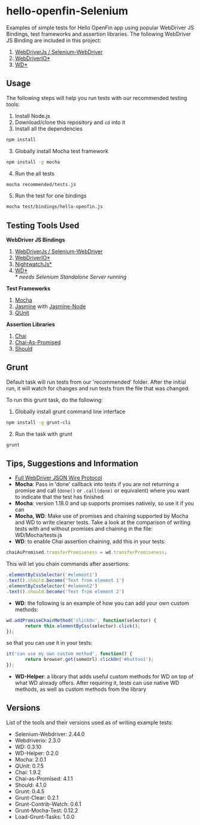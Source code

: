 hello-openfin-Selenium
===========================
Examples of simple tests for Hello OpenFin app using popular WebDriver JS Bindings, test frameworks and assertion libraries.  The following WebDriver JS Binding are included in this project:
 
1. [WebDriverJs / Selenium-WebDriver](http://www.seleniumhq.org/)
2. [WebDriverIO*](http://webdriver.io/)
3. [WD*](http://admc.io/wd/)

## Usage
The following steps will help you run tests with our recommended testing tools:

1. Install Node.js
2. Download/clone this repository and `cd` into it
3. Install all the dependencies    
 ```bash
 npm install
 ```
 
3. Globally install Mocha test framework
 ```bash
 npm install -g mocha
 ```

4. Run the all tests
 ```bash
 mocha recommended/tests.js
 ```
  
5. Run the test for one bindings
 ```bash
 mocha test/bindings/hello-openfin.js
 ```

## Testing Tools Used

**WebDriver JS Bindings**

1. [WebDriverJs / Selenium-WebDriver](http://www.seleniumhq.org/)
2. [WebDriverIO*](http://webdriver.io/)
3. [NightwatchJs*](http://nightwatchjs.org/)
4. [WD*](http://admc.io/wd/)  
\* *needs Selenium Standalone Server running*

**Test Frameworks**

1. [Mocha](http://mochajs.org/)
2. [Jasmine](http://jasmine.github.io/1.3/introduction.html) with [Jasmine-Node](https://github.com/mhevery/jasmine-node)
3. [QUnit](http://qunitjs.com/)

**Assertion Libraries**

1. [Chai](http://chaijs.com/)
2. [Chai-As-Promised](http://chaijs.com/plugins/chai-as-promised)
2. [Should](https://github.com/shouldjs/should.js)

## Grunt
Default task will run tests from our 'recommended' folder. After the initial run, it will watch for changes and run tests from the file that was changed.

To run this grunt task, do the following:

1. Globally install grunt command line interface
 ```bash
 npm install -g grunt-cli
 ```

2. Run the task with grunt
 ```bash
 grunt
 ```

## Tips, Suggestions and Information

* [Full WebDriver JSON Wire Protocol](https://github.com/admc/wd/blob/master/doc/jsonwire-full-mapping.md)
* **Mocha**: Pass in 'done' callback into tests if you are not returning a promise and call (`done()` or `.call(done)` or equivalent) where you want to indicate that the test has finished
* **Mocha**: version 1.18.0 and up supports promises natively, so use it if you can
* **Mocha, WD**: Make use of promises and chaining supported by Mocha and WD to write cleaner tests.
Take a look at the comparison of writing tests with and without promises and chaining in the file: WD/Mocha/tests.js
* **WD**: to enable Chai assertion chaining, add this in your tests:

 ```js
 chaiAsPromised.transferPromiseness = wd.transferPromiseness;
 ```
 
 This will let you chain commands after assertions:
 ```js
 .elementByCssSelector('#element1')
 .text().should.become('Text from element 1')
 .elementByCssSelector('#element2')
 .text().should.become('Text from element 2')
 ```
* **WD**: the following is an example of how you can add your own custom methods:

 ```js
 wd.addPromiseChainMethod('clickOn', function(selector) {
	    return this.elementByCss(selector).click();
 });
 ```
 so that you can use it in your tests:

 ```js
 it('can use my own custom method', function() {
	    return browser.get(someUrl).clickOn('#button1');
 });
 ``` 
* **WD-Helper**: a library that adds useful custom methods for WD on top of what WD already offers. After requiring it, tests can use native WD methods, as well as custom methods from the library

## Versions

List of the tools and their versions used as of writing example tests:

* Selenium-Webdriver: 2.44.0
* Webdriverio: 2.3.0
* WD: 0.3.10
* WD-Helper: 0.2.0
* Mocha: 2.0.1
* QUnit: 0.7.5
* Chai: 1.9.2
* Chai-as-Promised: 4.1.1
* Should: 4.1.0
* Grunt: 0.4.5
* Grunt-Clear: 0.2.1
* Grunt-Contrib-Watch: 0.6.1
* Grunt-Mocha-Test: 0.12.2
* Load-Grunt-Tasks: 1.0.0